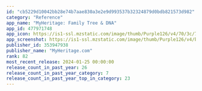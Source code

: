 ```yaml
---
id: "cb5229d10042bb28e74b7aae830a3e2e9d993537b32324879d0bdb821573d982"
category: "Reference"
app_name: "MyHeritage: Family Tree & DNA"
app_id: 477971748
app_icon: https://is1-ssl.mzstatic.com/image/thumb/Purple126/v4/70/3c/7b/703c7bb9-420a-f352-b57a-e8ec433c01f2/AppIcon-0-0-1x_U007emarketing-0-7-0-sRGB-0-85-220.png/1024x1024bb.png
app_screenshot: https://is1-ssl.mzstatic.com/image/thumb/Purple126/v4/b8/ed/1b/b8ed1b32-a477-d77f-3063-f3567c08c656/e1fe7238-e2b6-4147-8094-9b85583579c3_1284_x_2778.png/1284x2778bb.png
publisher_id: 353947938
publisher_name: "MyHeritage.com"
rank: 82
most_recent_release: 2024-01-25 00:00:00
release_count_in_past_year: 26
release_count_in_past_year_category: 7
release_count_in_past_year_top_in_category: 23
---
```

